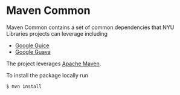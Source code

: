Maven Common
=============

Maven Common contains a set of common dependencies that NYU Libraries projects can leverage including

  - [Google Guice](http://code.google.com/p/google-guice/)
  - [Google Guava](http://code.google.com/p/guava-libraries/)

The project leverages [Apache Maven](http://maven.apache.org/).

To install the package locally run

    $ mvn install

<!-- The NYU Libraries uses [Capistrano](https://github.com/capistrano/capistrano) as its deploy tool.  Since -->
